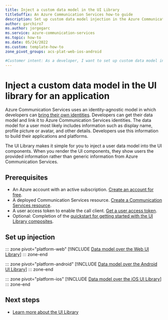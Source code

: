 ```yaml
---
title: Inject a custom data model in the UI Library
titleSuffix: An Azure Communication Services how-to guide
description: Set up custom data model injection in the Azure Communication Services UI Library.
author: garchiro7
ms.author: jorgegarc
ms.service: azure-communication-services
ms.topic: how-to 
ms.date: 05/24/2022
ms.custom: template-how-to
zone_pivot_groups: acs-plat-web-ios-android

#Customer intent: As a developer, I want to set up custom data model injection in the UI Library for my application.
---
```


# Inject a custom data model in the UI library for an application

Azure Communication Services uses an identity-agnostic model in which developers can [bring their own identities](../../concepts/identity-model.md). Developers can get their data model and link it to Azure Communication Services identities. The data model for a user most likely includes information such as display name, profile picture or avatar, and other details. Developers use this information to build their applications and platforms.

The UI Library makes it simple for you to inject a user data model into the UI components. When you render the UI components, they show users the provided information rather than generic information from Azure Communication Services.

## Prerequisites

- An Azure account with an active subscription. [Create an account for free](https://azure.microsoft.com/pricing/purchase-options/azure-account?cid=msft_learn).
- A deployed Communication Services resource. [Create a Communication Services resource](../../quickstarts/create-communication-resource.md).
- A user access token to enable the call client. [Get a user access token](../../quickstarts/identity/access-tokens.md).
- Optional: Completion of the [quickstart for getting started with the UI Library composites](../../quickstarts/ui-library/get-started-composites.md).

## Set up injection

::: zone pivot="platform-web"
[!INCLUDE [Data model over the Web UI Library](./includes/data-model/web.md)]
::: zone-end

::: zone pivot="platform-android"
[!INCLUDE [Data model over the Android UI Library](./includes/data-model/android.md)]
::: zone-end

::: zone pivot="platform-ios"
[!INCLUDE [Data model over the iOS UI Library](./includes/data-model/ios.md)]
::: zone-end

## Next steps

- [Learn more about the UI Library](../../concepts/ui-library/ui-library-overview.md)
